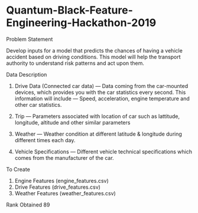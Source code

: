 # Quantum-Black-Feature-Engineering-Hackathon-2019

Problem Statement

Develop inputs for a model that predicts the chances of having a vehicle accident based on driving conditions. This model will help the transport authority to understand risk patterns and act upon them.

Data Description

1. Drive Data (Connected car data) — Data coming from the car-mounted devices, which provides you with the car statistics every second. This information will include — Speed, acceleration, engine temperature and other car statistics.

2. Trip — Parameters associated with location of car such as lattitude, longitude, altitude and other similar parameters

3. Weather — Weather condition at different latitude & longitude during different times each day.

4. Vehicle Specifications — Different vehicle technical specifications which comes from the manufacturer of the car.


To Create

1. Engine Features (engine_features.csv)
2. Drive Features (drive_features.csv)
3. Weather Features (weather_features.csv)


Rank Obtained
89





